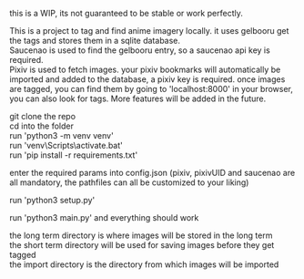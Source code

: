 this is a WIP, its not guaranteed to be stable or work perfectly.

This is a project to tag and find anime imagery locally. it uses gelbooru get the tags and stores them in a sqlite database.  
Saucenao is used to find the gelbooru entry, so a saucenao api key is required.  
Pixiv is used to fetch images. your pixiv bookmarks will automatically be imported and added to the database, a pixiv key is required.
once images are tagged, you can find them by going to 'localhost:8000' in your browser, you can also look for tags.
More features will be added in the future.

git clone the repo  
cd into the folder  
run 'python3 -m venv venv'  
run 'venv\Scripts\activate.bat'  
run 'pip install -r requirements.txt'  

enter the required params into config.json (pixiv, pixivUID and saucenao are all mandatory, the pathfiles can all be customized to your liking)  

run 'python3 setup.py'  

run 'python3 main.py' and everything should work  

the long term directory is where images will be stored in the long term  
the short term directory will be used for saving images before they get tagged  
the import directory is the directory from which images will be imported  